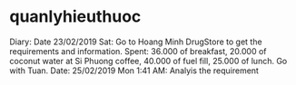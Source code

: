 # quanlyhieuthuoc
Diary:
Date 23/02/2019 Sat: 
Go to Hoang Minh DrugStore to get the requirements and information.
Spent: 36.000 of breakfast, 20.000 of coconut water at Si Phuong coffee, 40.000 of fuel fill, 25.000 of lunch. Go with Tuan.
Date: 25/02/2019 Mon 1:41 AM:
Analyis the requirement
